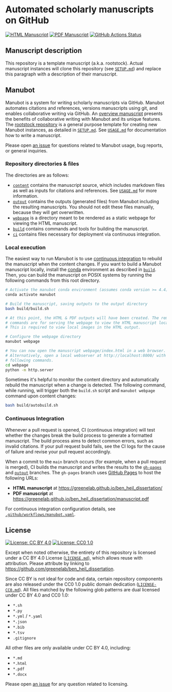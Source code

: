# Automated scholarly manuscripts on GitHub

<!-- usage note: edit the H1 title above to personalize the manuscript -->

[![HTML Manuscript](https://img.shields.io/badge/manuscript-HTML-blue.svg)](https://greenelab.github.io/ben_heil_dissertation/)
[![PDF Manuscript](https://img.shields.io/badge/manuscript-PDF-blue.svg)](https://greenelab.github.io/ben_heil_dissertation/manuscript.pdf)
[![GitHub Actions Status](https://github.com/greenelab/ben_heil_dissertation/workflows/Manubot/badge.svg)](https://github.com/greenelab/ben_heil_dissertation/actions)

## Manuscript description

<!-- usage note: edit this section. -->

This repository is a template manuscript (a.k.a. rootstock).
Actual manuscript instances will clone this repository (see [`SETUP.md`](SETUP.md)) and replace this paragraph with a description of their manuscript.

## Manubot

<!-- usage note: do not edit this section -->

Manubot is a system for writing scholarly manuscripts via GitHub.
Manubot automates citations and references, versions manuscripts using git, and enables collaborative writing via GitHub.
An [overview manuscript](https://greenelab.github.io/meta-review/ "Open collaborative writing with Manubot") presents the benefits of collaborative writing with Manubot and its unique features.
The [rootstock repository](https://git.io/fhQH1) is a general purpose template for creating new Manubot instances, as detailed in [`SETUP.md`](SETUP.md).
See [`USAGE.md`](USAGE.md) for documentation how to write a manuscript.

Please open [an issue](https://git.io/fhQHM) for questions related to Manubot usage, bug reports, or general inquiries.

### Repository directories & files

The directories are as follows:

+ [`content`](content) contains the manuscript source, which includes markdown files as well as inputs for citations and references.
  See [`USAGE.md`](USAGE.md) for more information.
+ [`output`](output) contains the outputs (generated files) from Manubot including the resulting manuscripts.
  You should not edit these files manually, because they will get overwritten.
+ [`webpage`](webpage) is a directory meant to be rendered as a static webpage for viewing the HTML manuscript.
+ [`build`](build) contains commands and tools for building the manuscript.
+ [`ci`](ci) contains files necessary for deployment via continuous integration.

### Local execution

The easiest way to run Manubot is to use [continuous integration](#continuous-integration) to rebuild the manuscript when the content changes.
If you want to build a Manubot manuscript locally, install the [conda](https://conda.io) environment as described in [`build`](build).
Then, you can build the manuscript on POSIX systems by running the following commands from this root directory.

```sh
# Activate the manubot conda environment (assumes conda version >= 4.4)
conda activate manubot

# Build the manuscript, saving outputs to the output directory
bash build/build.sh

# At this point, the HTML & PDF outputs will have been created. The remaining
# commands are for serving the webpage to view the HTML manuscript locally.
# This is required to view local images in the HTML output.

# Configure the webpage directory
manubot webpage

# You can now open the manuscript webpage/index.html in a web browser.
# Alternatively, open a local webserver at http://localhost:8000/ with the
# following commands.
cd webpage
python -m http.server
```

Sometimes it's helpful to monitor the content directory and automatically rebuild the manuscript when a change is detected.
The following command, while running, will trigger both the `build.sh` script and `manubot webpage` command upon content changes:

```sh
bash build/autobuild.sh
```

### Continuous Integration

Whenever a pull request is opened, CI (continuous integration) will test whether the changes break the build process to generate a formatted manuscript.
The build process aims to detect common errors, such as invalid citations.
If your pull request build fails, see the CI logs for the cause of failure and revise your pull request accordingly.

When a commit to the `main` branch occurs (for example, when a pull request is merged), CI builds the manuscript and writes the results to the [`gh-pages`](https://github.com/greenelab/ben_heil_dissertation/tree/gh-pages) and [`output`](https://github.com/greenelab/ben_heil_dissertation/tree/output) branches.
The `gh-pages` branch uses [GitHub Pages](https://pages.github.com/) to host the following URLs:

+ **HTML manuscript** at https://greenelab.github.io/ben_heil_dissertation/
+ **PDF manuscript** at https://greenelab.github.io/ben_heil_dissertation/manuscript.pdf

For continuous integration configuration details, see [`.github/workflows/manubot.yaml`](.github/workflows/manubot.yaml).

## License

<!--
usage note: edit this section to change the license of your manuscript or source code changes to this repository.
We encourage users to openly license their manuscripts, which is the default as specified below.
-->

[![License: CC BY 4.0](https://img.shields.io/badge/License%20All-CC%20BY%204.0-lightgrey.svg)](http://creativecommons.org/licenses/by/4.0/)
[![License: CC0 1.0](https://img.shields.io/badge/License%20Parts-CC0%201.0-lightgrey.svg)](https://creativecommons.org/publicdomain/zero/1.0/)

Except when noted otherwise, the entirety of this repository is licensed under a CC BY 4.0 License ([`LICENSE.md`](LICENSE.md)), which allows reuse with attribution.
Please attribute by linking to https://github.com/greenelab/ben_heil_dissertation.

Since CC BY is not ideal for code and data, certain repository components are also released under the CC0 1.0 public domain dedication ([`LICENSE-CC0.md`](LICENSE-CC0.md)).
All files matched by the following glob patterns are dual licensed under CC BY 4.0 and CC0 1.0:

+ `*.sh`
+ `*.py`
+ `*.yml` / `*.yaml`
+ `*.json`
+ `*.bib`
+ `*.tsv`
+ `.gitignore`

All other files are only available under CC BY 4.0, including:

+ `*.md`
+ `*.html`
+ `*.pdf`
+ `*.docx`

Please open [an issue](https://github.com/greenelab/ben_heil_dissertation/issues) for any question related to licensing.
